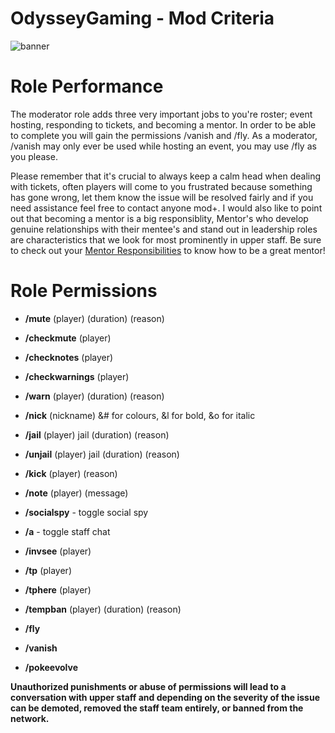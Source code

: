 # OdysseyGaming - Mod Criteria
![banner](https://cdn.discordapp.com/attachments/296281857232732161/923334684493119498/unknown.png)
# Role Performance

The moderator role adds three very important jobs to you're roster; event hosting, responding to tickets, and becoming a mentor. In order to be able to complete you will gain the permissions /vanish and /fly. As a moderator, /vanish may only ever be used while hosting an event, you may use /fly as you please.

Please remember that it's crucial to always keep a calm head when dealing with tickets, often players will come to you frustrated because something has gone wrong, let them know the issue will be resolved fairly and if you need assistance feel free to contact anyone mod+. I would also like to point out that becoming a mentor is a big responsiblity, Mentor's who develop genuine relationships with their mentee's and stand out in leadership roles are characteristics that we look for most prominently in upper staff. Be sure to check out your [Mentor Responsibilities](https://github.com/MrPazzo/OdysseyGaming/blob/main/Pages/Mentor%20Responsibilities.md) to know how to be a great mentor!

# Role Permissions

- **/mute** (player) (duration) (reason)

- **/checkmute** (player)

- **/checknotes** (player)

- **/checkwarnings** (player) 

- **/warn** (player) (duration) (reason)

- **/nick** (nickname) &# for colours, &l for bold, &o for italic

- **/jail** (player) jail (duration) (reason)

- **/unjail** (player) jail (duration) (reason)

- **/kick** (player) (reason)

- **/note** (player) (message)

- **/socialspy** - toggle social spy

- **/a** - toggle staff chat

- **/invsee** (player)

- **/tp** (player)

- **/tphere** (player)

- **/tempban** (player) (duration) (reason)

- **/fly**

- **/vanish** 

- **/pokeevolve**


**Unauthorized punishments or abuse of permissions will lead to a conversation with upper staff and depending on the severity of the issue can be demoted, removed the staff team                                                                  entirely, or banned from the network.**
